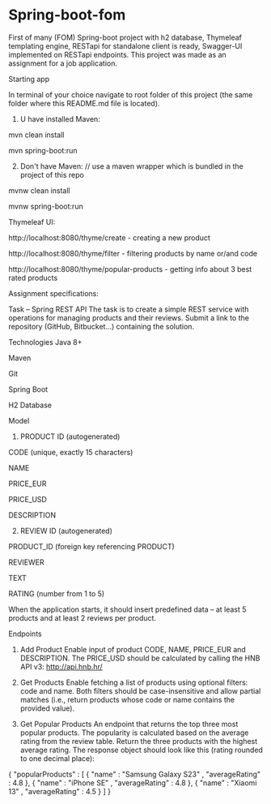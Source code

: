 # Spring-boot-fom
First of many (FOM) Spring-boot project with h2 database, Thymeleaf templating engine, RESTapi for standalone client is ready, Swagger-UI implemented on RESTapi endpoints.
This project was made as an assignment for a job application.

Starting app

In terminal of your choice navigate to root folder of this project (the same folder where this README.md file is located).

1. U have installed Maven:

mvn clean install

mvn spring-boot:run

2. Don't have Maven: // use a maven wrapper which is bundled in the project of this repo

mvnw clean install

mvnw spring-boot:run


Thymeleaf UI:

http://localhost:8080/thyme/create - creating a new product

http://localhost:8080/thyme/filter - filtering products by name or/and code 

http://localhost:8080/thyme/popular-products - getting info about 3 best rated products


Assignment specifications:

Task – Spring REST API
The task is to create a simple REST service with operations for managing products and their reviews.
Submit a link to the repository (GitHub, Bitbucket...) containing the solution.

Technologies
Java 8+

Maven

Git

Spring Boot

H2 Database

Model
1. PRODUCT
ID (autogenerated)

CODE (unique, exactly 15 characters)

NAME

PRICE_EUR

PRICE_USD

DESCRIPTION

2. REVIEW
ID (autogenerated)

PRODUCT_ID (foreign key referencing PRODUCT)

REVIEWER

TEXT

RATING (number from 1 to 5)

When the application starts, it should insert predefined data – at least 5 products and at least 2 reviews per product.

Endpoints
1. Add Product
Enable input of product CODE, NAME, PRICE_EUR and DESCRIPTION.
The PRICE_USD should be calculated by calling the HNB API v3: http://api.hnb.hr/

2. Get Products
Enable fetching a list of products using optional filters: code and name.
Both filters should be case-insensitive and allow partial matches (i.e., return products whose code or name contains the provided value).

3. Get Popular Products
An endpoint that returns the top three most popular products.
The popularity is calculated based on the average rating from the review table.
Return the three products with the highest average rating.
The response object should look like this (rating rounded to one decimal place):

{
"popularProducts" : [
{
"name" : "Samsung Galaxy S23" ,
"averageRating" : 4.8
},
{
"name" : "iPhone SE" ,
"averageRating" : 4.8
},
{
"name" : "Xiaomi 13" ,
"averageRating" : 4.5
}
]
}


